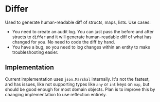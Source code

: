 # Differ

Used to generate human-readable diff of structs, maps, lists. Use cases:
- You need to create an audit log. You can just pass the before and after structs to `differ` and it will generate
  human-readable diff of what has changed for you. No need to code the diff by hand.
- You have a bug, so you need to log changes within an entity to make troubleshooting easier.

## Implementation

Current implementation uses `json.Marshal` internally. It's not the fastest, and has issues, like not supporting types 
like `any` or `int` keys on `map`, but should be good enough for most domain objects. Plan is to improve this by 
changing implementation to use reflection entirely. 
